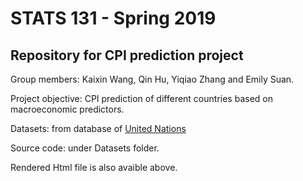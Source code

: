 # STATS 131 - Spring 2019
## Repository for CPI prediction project

Group members: Kaixin Wang, Qin Hu, Yiqiao Zhang and Emily Suan.

Project objective: CPI prediction of different countries based on macroeconomic predictors.

Datasets: from database of [United Nations](http://data.un.org/)

Source code: under Datasets folder.

Rendered Html file is also avaible above.



